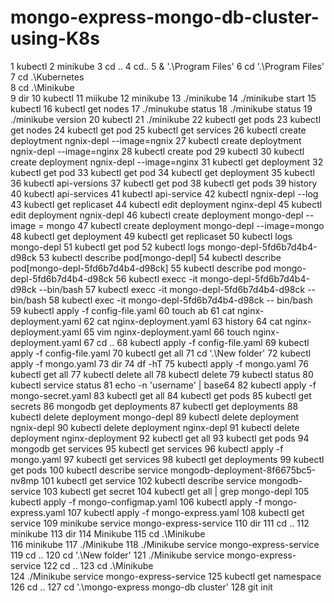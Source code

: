 # mongo-express-mongo-db-cluster-using-K8s



 1 kubectl
   2 minikube
   3 cd ..
   4 cd..
   5 & '.\Program Files\'
   6 cd '.\Program Files\'
   7 cd .\Kubernetes\
   8 cd .\Minikube\
   9 dir
  10 kubectl
  11 miikube
  12 minikube
  13 ./minikube
  14 ./minikube start
  15 kubectl
  16 kubectl get nodes
  17  ./minukube status
  18  ./minikube status
  19  ./minikube version
  20 kubectl
  21 ./minikube
  22 kubectl get pods
  23 kubectl get nodes
  24 kubectl get pod
  25 kubectl get services
  26 kubectl create deploytment ngnix-depl --image=ngnix
  27 kubectl create deploytment ngnix-depl --image=nginx
  28 kubectl create pod
  29 kubectl
  30 kubectl create deployment ngnix-depl --image=nginx
  31 kubectl get deployment
  32 kubectl get pod
  33 kubectl get pod
  34 kubectl get deployment
  35 kubectl
  36 kubectl api-versions
  37 kubectl get pod
  38 kubectl get pods
  39 history
  40 kubectl api-services
  41 kubectl api-service
  42 kubectl ngnix-depl --log
  43 kubectl get replicaset
  44  kubectl edit deployment nginx-depl
  45  kubectl edit deployment ngnix-depl
  46  kubectl create deployment mongo-depl --image = mongo
  47  kubectl create deployment mongo-depl --image=mongo
  48 kubectl get deployment
  49 kubectl get replicaset
  50 kubectl logs mongo-depl
  51 kubectl get pod
  52 kubectl logs mongo-depl-5fd6b7d4b4-d98ck
  53 kubectl describe pod[mongo-depl]
  54 kubectl describe pod[mongo-depl-5fd6b7d4b4-d98ck]
  55 kubectl describe pod mongo-depl-5fd6b7d4b4-d98ck
  56 kubectl execc -it mongo-depl-5fd6b7d4b4-d98ck --bin/bash
  57 kubectl execc -it mongo-depl-5fd6b7d4b4-d98ck -- bin/bash
  58 kubectl exec -it mongo-depl-5fd6b7d4b4-d98ck -- bin/bash
  59 kubectl apply -f config-file.yaml
  60 touch ab
  61 cat nginx-deployment.yaml
  62 cat nginx-deployment.yaml
  63 history
  64 cat nginx-deployment.yaml
  65 vim nginx-deployment.yaml
  66 touch nginx-deployment.yaml
  67 cd ..
  68 kubectl apply -f config-file.yaml
  69 kubectl apply -f config-file.yaml
  70 kubectl get all
  71 cd '.\New folder\'
  72 kubectl apply -f mongo.yaml
  73 dir
  74 df -hT
  75 kubectl apply -f mongo.yaml
  76 kubectl get all
  77 kubectl delete all
  78 kubectl delete
  79 kubectl status
  80 kubectl service status
  81 echo -n 'username' | base64
  82 kubectl apply -f mongo-secret.yaml
  83 kubectl get all
  84 kubectl get pods
  85 kubectl get secrets
  86 mongodb get deployments
  87 kubectl get deployments
  88 kubectl delete deployment  mongo-depl
  89 kubectl delete deployment ngnix-depl
  90 kubectl delete deployment nginx-depl
  91 kubectl delete deployment nginx-deployment
  92 kubectl get all
  93 kubectl get pods
  94 mongodb get services
  95 kubectl get services
  96 kubectl apply -f mongo.yaml
  97 kubectl get services
  98 kubectl get deployments
  99 kubectl get pods
 100 kubectl describe service mongodb-deployment-8f6675bc5-nv8mp
 101 kubectl get service
 102 kubectl describe service mongodb-service
 103 kubectl get secret
 104 kubectl get all | grep mongo-depl
 105 kubectl apply -f mongo-configmap.yaml
 106 kubectl apply -f mongo-express.yaml
 107 kubectl apply -f mongo-express.yaml
 108 kubectl get service
 109 minikube service mongo-express-service
 110 dir
 111 cd ..
 112 minikube
 113 dir
 114 Minikube
 115 cd .\Minikube\
 116 minikube
 117 ./Minikube
 118 ./Minikube service mongo-express-service
 119 cd ..
 120 cd '.\New folder\'
 121 ./Minikube service mongo-express-service
 122 cd ..
 123 cd .\Minikube\
 124 ./Minikube service mongo-express-service
 125 kubectl get namespace
 126 cd ..
 127 cd '.\mongo-express mongo-db cluster\'
 128 git init
